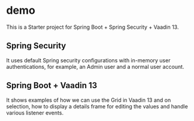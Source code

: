 # demo
This is a Starter project for Spring Boot + Spring Security + Vaadin 13.

## Spring Security
It uses default Spring security configurations with in-memory user authentications, for example, an Admin user and a normal user account. 

## Spring Boot + Vaadin 13
It shows examples of how we can use the Grid in Vaadin 13 and on selection, how to display a details frame for editing the values and handle various listener events.
